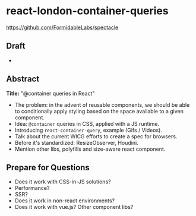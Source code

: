 # react-london-container-queries

https://github.com/FormidableLabs/spectacle

## Draft

* 

## Abstract

**Title:** "@container queries in React"

* The problem: in the advent of reusable components, we should be able to
  conditionally apply styling based on the space available to a given component.
* Idea: `@container` queries in CSS, applied with a JS runtime.
* Introducing `react-container-query`, example (Gifs / Videos).
* Talk about the current WICG efforts to create a spec for browsers.
* Before it's standardized: ResizeObserver, Houdini.
* Mention other libs, polyfills and size-aware react component.

## Prepare for Questions

* Does it work with CSS-in-JS solutions?
* Performance?
* SSR?
* Does it work in non-react environments?
* Does it work with vue.js? Other component libs?
